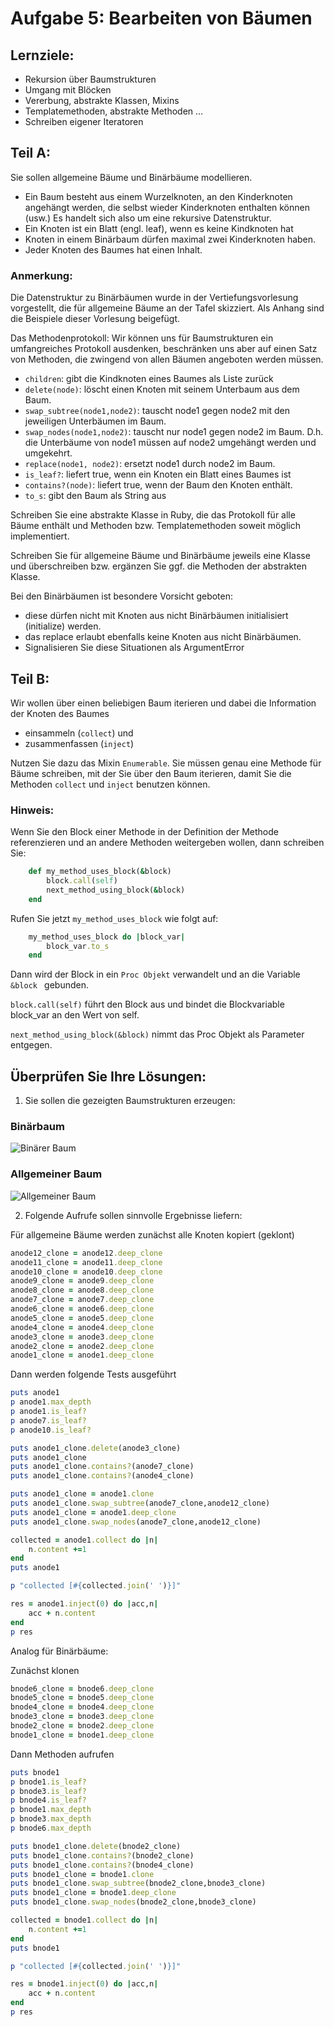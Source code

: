 Aufgabe 5: Bearbeiten von Bäumen
================================

Lernziele:
----------
*  Rekursion über Baumstrukturen
*   Umgang mit Blöcken
*   Vererbung, abstrakte Klassen, Mixins
*   Templatemethoden, abstrakte Methoden …
*   Schreiben eigener Iteratoren


Teil A:
-------

Sie sollen allgemeine Bäume und Binärbäume modellieren.  

* Ein Baum besteht aus einem Wurzelknoten, an den Kinderknoten angehängt werden, die selbst wieder Kinderknoten enthalten können (usw.) Es handelt sich also um eine rekursive Datenstruktur. 
* Ein Knoten ist ein Blatt (engl. leaf), wenn es keine Kindknoten hat
* Knoten in einem Binärbaum dürfen maximal zwei Kinderknoten haben.
* Jeder Knoten des Baumes hat einen Inhalt.


### Anmerkung: 
Die Datenstruktur zu Binärbäumen wurde in der Vertiefungsvorlesung vorgestellt, die für allgemeine Bäume an der Tafel skizziert.  Als Anhang sind die Beispiele dieser Vorlesung beigefügt. 

Das Methodenprotokoll: Wir können uns für Baumstrukturen ein umfangreiches Protokoll ausdenken, beschränken uns aber auf einen Satz von Methoden, die zwingend von allen Bäumen angeboten werden müssen.

* ```children```: gibt die Kindknoten eines Baumes als Liste zurück
* ```delete(node)```: löscht einen Knoten mit seinem Unterbaum aus dem Baum.
* ```swap_subtree(node1,node2)```: tauscht node1 gegen node2 mit den jeweiligen Unterbäumen im Baum.
* ```swap_nodes(node1,node2)```: tauscht nur  node1 gegen node2 im Baum. D.h. die Unterbäume von node1 müssen auf  node2 umgehängt werden und umgekehrt. 
* ```replace(node1, node2)```: ersetzt node1 durch node2 im Baum. 
* ```is_leaf?```: liefert true, wenn ein Knoten ein Blatt eines Baumes ist 
* ```contains?(node)```: liefert true, wenn der Baum den Knoten enthält. 
* ```to_s```: gibt den Baum als String aus

Schreiben Sie eine abstrakte Klasse in Ruby, die das Protokoll für alle Bäume enthält und Methoden bzw. Templatemethoden soweit möglich implementiert. 

Schreiben Sie für allgemeine Bäume und Binärbäume  jeweils eine Klasse und überschreiben bzw. ergänzen Sie ggf. die Methoden der abstrakten Klasse. 

Bei den Binärbäumen ist besondere Vorsicht geboten: 
* diese dürfen nicht mit Knoten aus nicht Binärbäumen initialisiert (initialize) werden.
* das replace erlaubt ebenfalls keine Knoten aus nicht Binärbäumen. 
* Signalisieren Sie diese Situationen als ArgumentError

Teil B:
-------

Wir wollen über einen beliebigen Baum iterieren und dabei die Information der Knoten des Baumes
* einsammeln (```collect```) und 
* zusammenfassen (```inject```)

Nutzen Sie dazu das Mixin ```Enumerable```.  Sie  müssen genau eine Methode für Bäume schreiben, mit der Sie über den Baum iterieren, damit Sie die Methoden ```collect``` und ```inject``` benutzen können.


### Hinweis: 
Wenn Sie den Block einer Methode in der Definition der Methode referenzieren  und an andere Methoden weitergeben wollen, dann schreiben Sie: 

```ruby
    def my_method_uses_block(&block) 
        block.call(self)
        next_method_using_block(&block)
    end
```

Rufen Sie jetzt ```my_method_uses_block``` wie folgt auf:

```ruby    
    my_method_uses_block do |block_var|
        block_var.to_s
    end
```

Dann wird der Block in ein ```Proc Objekt``` verwandelt und an die Variable ```&block ```
gebunden. 

```block.call(self)``` führt den Block aus und bindet die Blockvariable block_var an  den Wert von self.

```next_method_using_block(&block)``` nimmt das Proc Objekt als Parameter entgegen. 
    

Überprüfen Sie Ihre Lösungen:
-----------------------------

1.  Sie sollen die gezeigten Baumstrukturen erzeugen: 

### Binärbaum 
![Binärer Baum](http://shureg.de/haw/pr1/bibaum.png)
 
### Allgemeiner Baum
![Allgemeiner Baum](http://shureg.de/haw/pr1/abaum.png)

 
2.  Folgende Aufrufe  sollen  sinnvolle Ergebnisse liefern:
    
Für allgemeine Bäume werden zunächst alle Knoten kopiert (geklont)

```ruby
anode12_clone = anode12.deep_clone
anode11_clone = anode11.deep_clone
anode10_clone = anode10.deep_clone
anode9_clone = anode9.deep_clone
anode8_clone = anode8.deep_clone
anode7_clone = anode7.deep_clone
anode6_clone = anode6.deep_clone
anode5_clone = anode5.deep_clone
anode4_clone = anode4.deep_clone
anode3_clone = anode3.deep_clone
anode2_clone = anode2.deep_clone
anode1_clone = anode1.deep_clone
```

Dann werden folgende Tests ausgeführt

```ruby
puts anode1
p anode1.max_depth
p anode1.is_leaf?
p anode7.is_leaf?
p anode10.is_leaf?

puts anode1_clone.delete(anode3_clone)
puts anode1_clone
puts anode1_clone.contains?(anode7_clone)
puts anode1_clone.contains?(anode4_clone)

puts anode1_clone = anode1.clone
puts anode1_clone.swap_subtree(anode7_clone,anode12_clone)
puts anode1_clone = anode1.deep_clone
puts anode1_clone.swap_nodes(anode7_clone,anode12_clone)

collected = anode1.collect do |n|
    n.content +=1
end
puts anode1

p "collected [#{collected.join(' ')}]"

res = anode1.inject(0) do |acc,n|
    acc + n.content 
end
p res
```

Analog für Binärbäume:

Zunächst klonen

```ruby
bnode6_clone = bnode6.deep_clone
bnode5_clone = bnode5.deep_clone
bnode4_clone = bnode4.deep_clone
bnode3_clone = bnode3.deep_clone
bnode2_clone = bnode2.deep_clone
bnode1_clone = bnode1.deep_clone
```

  Dann Methoden aufrufen
  
```ruby
puts bnode1
p bnode1.is_leaf?
p bnode3.is_leaf?
p bnode4.is_leaf?
p bnode1.max_depth
p bnode3.max_depth
p bnode6.max_depth

puts bnode1_clone.delete(bnode2_clone)
puts bnode1_clone.contains?(bnode2_clone)
puts bnode1_clone.contains?(bnode4_clone)
puts bnode1_clone = bnode1.clone
puts bnode1_clone.swap_subtree(bnode2_clone,bnode3_clone)
puts bnode1_clone = bnode1.deep_clone
puts bnode1_clone.swap_nodes(bnode2_clone,bnode3_clone)

collected = bnode1.collect do |n|
    n.content +=1
end
puts bnode1

p "collected [#{collected.join(' ')}]"

res = bnode1.inject(0) do |acc,n|
    acc + n.content 
end
p res
```    
